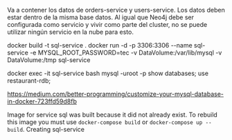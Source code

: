 Va a contener los datos de orders-service y users-service. Los datos deben estar dentro de la misma base datos.
Al igual que Neo4j debe ser configurada como servicio y vivir como parte del cluster, no se puede utilizar ningún servicio en la nube para esto.



docker build -t sql-service .
docker run -d -p 3306:3306 --name sql-service -e MYSQL_ROOT_PASSWORD=tec -v DataVolume:/var/lib/mysql -v DataVolume:/tmp sql-service 


docker exec -it sql-service bash
mysql -uroot -p
show databases;
use restaurant-rdb;



https://medium.com/better-programming/customize-your-mysql-database-in-docker-723ffd59d8fb



Image for service sql was built because it did not already exist. To rebuild this image you must use `docker-compose build` or `docker-compose up --build`.
Creating sql-service